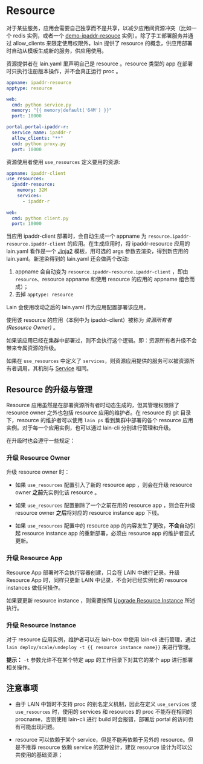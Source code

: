 # Resource

对于某些服务，应用会需要自己独享而不是共享，以减少应用间资源冲突（比如一个 redis 实例，或者一个 [demo-ipaddr-resouce](https://github.com/laincloud/demo-ipaddr-resource.git) 实例）。除了手工部署服务并通过 allow_clients 来限定使用权限外，lain 提供了 resource 的概念，供应用部署时自动从模板生成新的服务，供应用使用。

资源提供者在 lain.yaml 里声明自己是 resource 。resource 类型的 app 在部署时只执行注册版本操作，并不会真正运行 proc 。

```yaml
appname: ipaddr-resource
apptype: resource

web:
  cmd: python service.py
  memory: "{{ memory|default('64M') }}"
  port: 10000

portal.portal-ipaddr-r:
  service_name: ipaddr-r
  allow_clients: "**"
  cmd: python proxy.py
  port: 10000
```

资源使用者使用 `use_resources` 定义要用的资源:

```yaml
appname: ipaddr-client
use_resources:
  ipaddr-resource:
    memory: 32M
    services:
      - ipaddr-r
        
web:
  cmd: python client.py
  port: 10000
```

当应用 ipaddr-client 部署时，会自动生成一个 appname 为 `resource.ipaddr-resource.ipaddr-client` 的应用。在生成应用时，将 ipaddr-resource 应用的 lain.yaml 看作是一个 [Jinja2](http://jinja.pocoo.org/) 模板，用可选的 args 参数去渲染，得到新应用的 lain.yaml。新渲染得到的 lain.yaml 还会做两个改动:

1. appname 会自动变为 `resource.ipaddr-resource.ipaddr-client` ，即由 `resource`、resource appname 和使用 resource 的应用的 appname 组合而成）；
2. 去掉 `apptype: resource`

Lain 会使用改动之后的 lain.yaml 作为应用配置部署该应用。

使用该 resource 的应用（本例中为 ipaddr-client）被称为 *资源所有者 (Resource Owner)* 。

如果该应用已经在集群中部署过，则不会执行这个逻辑。即：资源所有者升级不会带来专属资源的升级。

如果在 `use_resources` 中定义了 `services`，则资源应用提供的服务可以被资源所有者调用，其机制与 [Service](service.md) 相同。


## Resource 的升级与管理

Resource 应用虽然是在部署资源所有者时动态生成的，但其管理权限除了 resource owner 之外也包括 resource 应用的维护者。在 resource 的 git 目录下，resource 的维护者可以使用 `lain ps` 看到集群中部署的各个 resource 应用实例。对于每一个应用实例，也可以通过 lain-cli 分别进行管理和升级。

在升级时也会遵守一些规定：

### <a id="upgrade-resource-owner"></a>升级 Resource Owner

升级 resource owner 时：

* 如果 `use_resources` 配置引入了新的 resource app ，则会在升级 resource owner **之前**先实例化该 resource 。

* 如果 `use_resources` 配置删除了一个之前在用的 resource app ，则会在升级 resource owner **之后**将对应的 resource instance app 下线。

* 如果 `use_resources` 配置中的 resource app 的内容发生了更改，**不会**自动引起 resource instance app 的重新部署，必须由 resource app 的维护者显式更新。

### <a id="upgrade-resource-app"></a>升级 Resource App

Resource App 部署时不会执行容器创建，只会在 LAIN 中进行记录。升级 Resource App 时，同样只更新 LAIN 中记录，不会对已经实例化的 resource instances 做任何操作。

如果要更新 resource instance ，则需要按照 [Upgrade Resource Instance](#upgrade-resource-instance) 所述执行。

### <a id="upgrade-resource-instance"></a>升级 Resource Instance

对于 resource 应用实例，维护者可以在 lain-box 中使用 lain-cli 进行管理，通过`lain deploy/scale/undeploy -t {{ resource instance name}}` 来进行管理。

**提示：** `-t` 参数允许不在某个特定 app 的工作目录下对其它的某个 app 进行部署相关操作。


## 注意事项

- 由于 LAIN 中暂时不支持 proc 的别名定义机制，因此在定义 `use_services` 或 `use_resources` 时，使用的 services 和 resources 的 proc 不能存在相同的 procname，否则使用 lain-cli 进行 build 时会报错，部署后 portal 的访问也有可能出现问题。

- resource 可以依赖于某个 service，但是不能再依赖于另外的 resource。但是不推荐 resource 依赖 service 的这种设计，建议 resource 设计为可以公共使用的基础资源；
